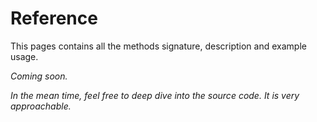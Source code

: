 # Reference

This pages contains all the methods signature, description and example usage.

_Coming soon._

_In the mean time, feel free to deep dive into the source code. It is very approachable._
